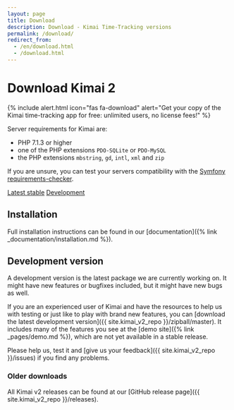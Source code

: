 ```yaml
---
layout: page
title: Download
description: Download - Kimai Time-Tracking versions
permalink: /download/
redirect_from:
  - /en/download.html
  - /download.html
---
```


# Download Kimai 2

{% include alert.html icon="fas fa-download" alert="Get your copy of the Kimai time-tracking app for free: unlimited users, no license fees!" %}

Server requirements for Kimai are: 

- PHP 7.1.3 or higher 
- one of the PHP extensions `PDO-SQLite` or `PDO-MySQL`
- the PHP extensions `mbstring`, `gd`, `intl`, `xml` and `zip` 

If you are unsure, you can test your servers compatibility with the [Symfony requirements-checker](http://symfony.com/doc/current/reference/requirements.html).

<a href="{{ site.kimai_v2_repo }}{{ site.kimai_v2_latest }}" class="btn btn-primary"><i class="fas fa-download"></i> Latest stable</a>
<a href="{{ site.kimai_v2_repo }}/zipball/master" class="btn btn-secondary"><i class="fas fa-download"></i> Development</a>

## Installation

Full installation instructions can be found in our [documentation]({% link _documentation/installation.md %}).

## Development version

A development version is the latest package we are currently working on. It might have new features or bugfixes included, but it might have new bugs as well.

If you are an experienced user of Kimai and have the resources to help us with testing or just like to play with brand new features,
you can [download the latest development version]({{ site.kimai_v2_repo }}/zipball/master).
It includes many of the features you see at the [demo site]({% link _pages/demo.md %}), which are not yet available in a stable release.

Please help us, test it and [give us your feedback]({{ site.kimai_v2_repo }}/issues) if you find any problems.

### Older downloads

All Kimai v2 releases can be found at our [GitHub release page]({{ site.kimai_v2_repo }}/releases).